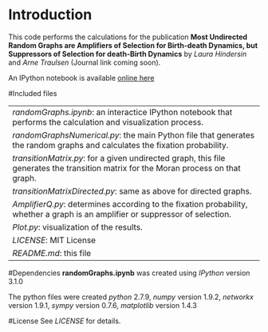 # Introduction
This code performs the calculations for the publication <b>Most Undirected Random Graphs are Amplifiers of Selection for Birth-death Dynamics, but Suppressors of Selection for death-Birth Dynamics</b> by <i>Laura Hindersin</i> and <i>Arne Traulsen</i> (Journal link coming soon).

An IPython notebook is available <a href="http://nbviewer.ipython.org/github/hindersin/randomGraphs/blob/master/randomGraphs.ipynb">online here</a>


#Included files
<table>
<tr><td><i>randomGraphs.ipynb</i>: an interactice IPython notebook that performs the calculation and visualization process.</td></tr>

<tr><td><i>randomGraphsNumerical.py</i>: the main Python file that generates the random graphs and calculates the fixation probability.</td></tr>

<tr><td><i>transitionMatrix.py</i>: for a given undirected graph, this file generates the transition matrix for the Moran process on that graph.</td></tr>

<tr><td><i>transitionMatrixDirected.py</i>: same as above for directed graphs.</td></tr>

<tr><td><i>AmplifierQ.py</i>: determines according to the fixation probability, whether a graph is an amplifier or suppressor of selection.</td></tr>

<tr><td><i>Plot.py</i>: visualization of the results.</td></tr>

<tr><td><i>LICENSE</i>: MIT License</td></tr>

<tr><td><i>README.md</i>: this file</td></tr>
</table>

#Dependencies
<b>randomGraphs.ipynb</b> was created using <i>IPython</i> version 3.1.0

The python files were created <i>python</i> 2.7.9, <i>numpy</i> version 1.9.2, <i>networkx</i> version 1.9.1, <i>sympy</i> version 0.7.6, <i>matplotlib</i> version 1.4.3

#License
See <i>LICENSE</i> for details.
